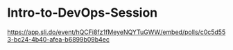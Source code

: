 # Intro-to-DevOps-Session

https://app.sli.do/event/hQCFi8fz1fMeyeNQYTuGWW/embed/polls/c0c5d553-bc24-4b40-afea-b6899b09b4ec
